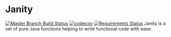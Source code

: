 # Janity
[![Master Branch Build Status](https://travis-ci.com/etolmach/janity.svg?branch=master)](https://travis-ci.com/etolmach/janity/builds) 
[![codecov](https://codecov.io/gh/etolmach/janity/branch/master/graph/badge.svg)](https://codecov.io/gh/etolmach/janity)
[![Requirements Status](https://requires.io/github/etolmach/janity/requirements.svg?branch=master)](https://requires.io/github/etolmach/janity/requirements/?branch=master)
Janity is a set of pure Java functions helping to write functional code with ease.
